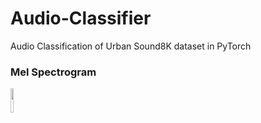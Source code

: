 # Audio-Classifier
Audio Classification of Urban Sound8K dataset in PyTorch

### Mel Spectrogram  
<img src="https://user-images.githubusercontent.com/75773763/187353170-7932bacd-bbd8-49fc-9710-584b4d25b9bb.jpg" width=10% height=10%>
